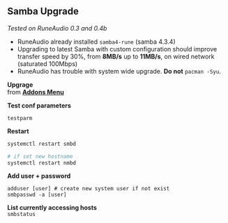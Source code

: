 Samba Upgrade
---
_Tested on RuneAudio 0.3 and 0.4b_
 
- RuneAudio already installed `samba4-rune` (samba 4.3.4)  
- Upgrading to latest Samba with custom configuration should improve transfer speed by 30%, from **8MB/s** up to **11MB/s**, on wired network (saturated 100Mbps) 
- RuneAudio has trouble with system wide upgrade. **Do not** `pacman -Syu`. 

**Upgrage**  
from [**Addons Menu**](https://github.com/rern/RuneAudio_Addons)  

**Test conf parameters**
```
testparm
```

**Restart**
```sh
systemctl restart smbd

# if set new hostname
systemctl restart nmbd
```

**Add user + password**
```
adduser [user] # create new system user if not exist
smbpasswd -a [user]
```

**List currently accessing hosts**  
`smbstatus`  
